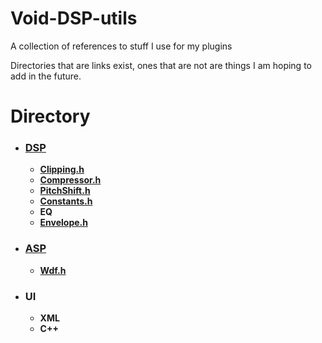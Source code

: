 # Void-DSP-utils
A collection of references to stuff I use for my plugins


Directories that are links exist, ones that are not are things I am hoping to add in the future.
# Directory
- ### [DSP](https://github.com/ArtificialVoid1/Void-DSP-utils/tree/main/DSP)
    - [**Clipping.h**](https://github.com/ArtificialVoid1/Void-DSP-utils/blob/main/DSP/Clipping.h)
    - [**Compressor.h**](https://github.com/ArtificialVoid1/Void-DSP-utils/blob/main/DSP/Compressor.h)
    - [**PitchShift.h**](https://github.com/ArtificialVoid1/Void-DSP-utils/blob/main/DSP/PitchShift.h)
    - [**Constants.h**](https://github.com/ArtificialVoid1/Void-DSP-utils/blob/main/DSP/Constants.h)
    - **EQ**
    - [**Envelope.h**](https://github.com/ArtificialVoid1/Void-DSP-utils/blob/main/DSP/Envelope.h)
- ### [ASP](https://github.com/ArtificialVoid1/Void-DSP-utils/tree/main/ASP)
    - [**Wdf.h**](https://github.com/ArtificialVoid1/Void-DSP-utils/blob/main/DSP/Wdf.h)
- ### UI
    - **XML**
    - **C++**
